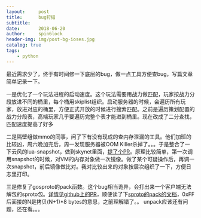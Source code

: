 ```yaml
---
layout:     post
title:      bug狩猎
subtitle:   
date:       2018-06-20
author:     spin6lock
header-img: img/post-bg-ioses.jpg
catalog: true
tags:
    - python
---
```

最近需求少了，终于有时间修一下底层的bug，做一点工具方便查bug，写篇文章简单记录一下。

一是优化了一个玩法进程的启动速度。这个玩法需要用战力做匹配，玩家按战力分段放进不同的桶里，每个桶用skiplist组织。启动服务器的时候，会遍历所有玩家，放进对应的桶里，方便正式开放的时候进行搜索匹配。之前是遍历策划配置的战力分段表，高端玩家几乎要遍历完整个表才能进到桶里。现在改成了二分查找，匹配速度提高了好多

二是隔壁组做mmo的同事，问了下有没有现成的查内存泄漏的工具。他们加班的比较凶，周六晚加完后，周一发现服务器被OOM Killer杀掉了。。。于是整合了一下云风的lua-snapshot，做到skynet里面，[提了个PR](https://github.com/cloudwu/skynet/pull/848)。原理比较简单，第一次调用snapshot的时候，对VM的内存对象做一次镜像。做了某个可疑操作后，再调一次snapshot，前后镜像做比对。我对比较出来的对象按层次组织了一下，方便日志里打印。

三是修复了gosproto的pack函数。这个bug相当诡异，会打出来一个客户端无法解包的sproto包。[详情见github上的PR](https://github.com/xjdrew/gosproto/pull/4)，顺便读了下[sproto的pack的文档](https://github.com/cloudwu/sproto#0-packing)，0xFF后面接的N是拷贝(N+1)*8 bytes的意思，之前理解错了。。 unpack应该还有问题，还在看。。。

